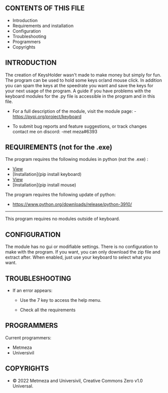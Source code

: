 
CONTENTS OF THIS FILE
---------------------

 * Introduction
 * Requirements and installation
 * Configuration
 * Troubleshooting
 * Programmers
 * Copyrights



INTRODUCTION
------------

The creation of KeysHolder wasn't made to make money but simply for fun. 
The program can be used to hold some keys or/and mouse click. In addition you can spam the keys at the speedrate you want and save the keys for your
next usage of the program. A guide if you have problems with the keyboard modules for the .py file is accessible in
the program and in this file.

 * For a full description of the module, visit the module page:
   -https://pypi.org/project/keyboard

 * To submit bug reports and feature suggestions, or track changes contact me on discord:
   -met meza#6393



REQUIREMENTS (not for the .exe)
------------

The program requires the following modules in python (not the .exe) :

 * [View](https://pypi.org/project/keyboard)
 * [Installation](pip install keyboard)
 * [View](https://pypi.org/project/mouse)
 * [Installation](pip install mouse)

The program requires the following update of python:
 * https://www.python.org/downloads/release/python-3910/

------------

This program requires no modules outside of keyboard.



CONFIGURATION
-------------

The module has no gui or modifiable settings. There is no configuration to make with the program. 
If you want, you can only download the zip file and extract after.
When enabled, just use your keyboard to select what you want.



TROUBLESHOOTING
---------------

 * If an error appears:

   - Use the 7 key to access the help menu.

   - Check all the requirements



PROGRAMMERS
-----------

Current programmers:
 * Metmeza
 * Universivil



COPYRIGHTS
-----------

 * © 2022 Metmeza and Universivil, Creative Commons Zero v1.0 Universal.
